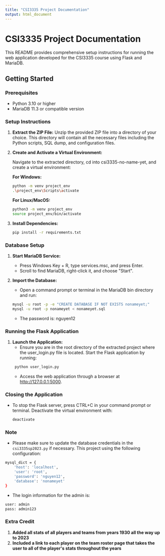 ```yaml
---
title: "CSI3335 Project Documentation"
output: html_document
---
```


# CSI3335 Project Documentation

This README provides comprehensive setup instructions for running the web application developed for the CSI3335 course using Flask and MariaDB.

## Getting Started

### Prerequisites

- Python 3.10 or higher
- MariaDB 11.3 or compatible version

### Setup Instructions

1. **Extract the ZIP File:**
   Unzip the provided ZIP file into a directory of your choice. This directory will contain all the necessary files including the Python scripts, SQL dump, and configuration files.

2. **Create and Activate a Virtual Environment:**

   Navigate to the extracted directory, cd into csi3335-no-name-yet, and create a virtual environment:

   **For Windows:**
   ```bash
   python -m venv project_env
   .\project_env\Scripts\activate
   ```
   **For Linux/MacOS:**   
   ```bash
   python3 -m venv project_env
   source project_env/bin/activate
   ```

3. **Install Dependencies:**
   ```bash
   pip install -r requirements.txt
   ```
   
### Database Setup
1. **Start MariaDB Service:**
    - Press Windows Key + R, type services.msc, and press Enter.
    - Scroll to find MariaDB, right-click it, and choose "Start".
   
2. **Import the Database:**
    - Open a command prompt or terminal in the MariaDB bin directory and run:
    ```bash
    mysql -u root -p -e "CREATE DATABASE IF NOT EXISTS nonameyet;"
    mysql -u root -p nonameyet < nonameyet.sql
   ```
   - The password is: nguyen12

### Running the Flask Application
1. **Launch the Application:**
    - Ensure you are in the root directory of the extracted project where the user_login.py file is located. Start the Flask application by running:
   ```bash
    python user_login.py
   ```
   - Access the web application through a browser at http://127.0.0.1:5000.

### Closing the Application
- To stop the Flask server, press CTRL+C in your command prompt or terminal. Deactivate the virtual environment with:
   ```bash
   deactivate
   ```
  
### Note
- Please make sure to update the database credentials in the `csi3335sp2023.py` if necessary. This project using the following configuration:
```bash
mysql_dict = {
    'host': 'localhost',
    'user': 'root',
    'password': 'nguyen12',
    'database': 'nonameyet'
}
```
- The login information for the admin is:
```bash
user: admin
pass: admin123
```
### Extra Credit
1. **Added all stats of all players and teams from years 1930 all the way up to 2023**
2. **Included a link to each player on the team roster page that takes the user to all of the player's stats throughout the years**